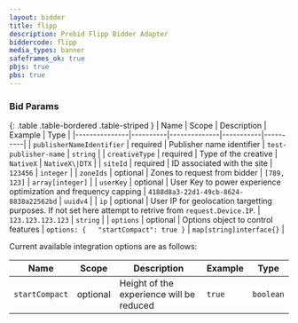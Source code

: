 ```yaml
---
layout: bidder
title: flipp
description: Prebid Flipp Bidder Adapter
biddercode: flipp
media_types: banner
safeframes_ok: true
pbjs: true
pbs: true
---
```


### Bid Params

{: .table .table-bordered .table-striped }
| Name          | Scope    | Description  | Example   | Type     |
|---------------|----------|--------------|-----------|----------|
| `publisherNameIdentifier`      | required | Publisher name identifier | `test-publisher-name` | `string` |
| `creativeType` | required | Type of the creative | `NativeX` | `NativeX\|DTX` |
| `siteId` | required | ID associated with the site | `123456` | `integer` |
| `zoneIds` | optional | Zones to request from bidder | `[789, 123]` | `array[integer]` |
| `userKey` | optional | User Key to power experience optimization and frequency capping | `4188d8a3-22d1-49cb-8624-8838a22562bd` | `uuidv4` |
| `ip` | optional | User IP for geolocation targetting purposes. If not set here attempt to retrive from `request.Device.IP`. | `123.123.123.123` | `string` |
| `options` | optional | Options object to control features | `options: {   "startCompact": true }` | `map[string]interface{}` |

Current available integration options are as follows:

| Name          | Scope    | Description  | Example   | Type     |
|---------------|----------|--------------|-----------|----------|
| `startCompact`      | optional | Height of the experience will be reduced | `true` | `boolean` |
